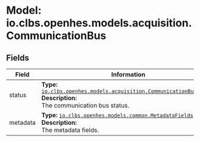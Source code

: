 # Model: io.clbs.openhes.models.acquisition.CommunicationBus

## Fields

| Field | Information |
| --- | --- |
| status | <b>Type:</b> [`io.clbs.openhes.models.acquisition.CommunicationBusStatus`](model-io-clbs-openhes-models-acquisition-communicationbusstatus.md)<br><b>Description:</b><br>The communication bus status. |
| metadata | <b>Type:</b> [`io.clbs.openhes.models.common.MetadataFields`](model-io-clbs-openhes-models-common-metadatafields.md)<br><b>Description:</b><br>The metadata fields. |

